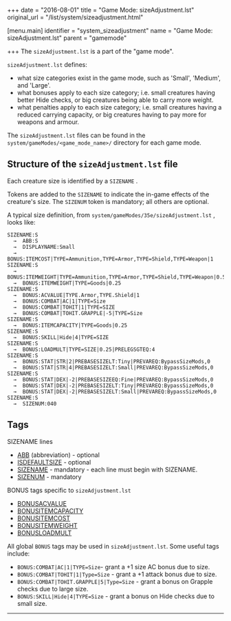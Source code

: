 +++
date = "2016-08-01"
title = "Game Mode: sizeAdjustment.lst"
original_url = "/list/system/sizeadjustment.html"

[menu.main]
    identifier = "system_sizeadjustment"
    name = "Game Mode: sizeAdjustment.lst"
    parent = "gamemode"
    
+++
The `sizeAdjustment.lst` is a part of the "game mode".

`sizeAdjustment.lst` defines:

-   what size categories exist in the game mode, such as 'Small',
    'Medium', and 'Large'.
-   what bonuses apply to each size category; i.e. small creatures
    having better Hide checks, or big creatures being able to carry
    more weight.
-   what penalties apply to each size category; i.e. small creatures
    having a reduced carrying capacity, or big creatures having to pay
    more for weapons and armour.

The `sizeAdjustment.lst` files can be found in the
`system/gameModes/<game_mode_name>/` directory for each game mode.

Structure of the `sizeAdjustment.lst` file
------------------------------------------

Each creature size is identified by a `SIZENAME` .

Tokens are added to the `SIZENAME` to indicate the in-game effects of
the creature's size. The `SIZENUM` token is mandatory; all others are
optional.

A typical size definition, from
`system/gameModes/35e/sizeAdjustment.lst` , looks like:

    SIZENAME:S
      →  ABB:S
      →  DISPLAYNAME:Small
      →  BONUS:ITEMCOST|TYPE=Ammunition,TYPE=Armor,TYPE=Shield,TYPE=Weapon|1
    SIZENAME:S
      →  BONUS:ITEMWEIGHT|TYPE=Ammunition,TYPE=Armor,TYPE=Shield,TYPE=Weapon|0.5
      →  BONUS:ITEMWEIGHT|TYPE=Goods|0.25
    SIZENAME:S
      →  BONUS:ACVALUE|TYPE.Armor,TYPE.Shield|1
      →  BONUS:COMBAT|AC|1|TYPE=Size
      →  BONUS:COMBAT|TOHIT|1|TYPE=SIZE
      →  BONUS:COMBAT|TOHIT.GRAPPLE|-5|TYPE=Size
    SIZENAME:S
      →  BONUS:ITEMCAPACITY|TYPE=Goods|0.25
    SIZENAME:S
      →  BONUS:SKILL|Hide|4|TYPE=SIZE
    SIZENAME:S
      →  BONUS:LOADMULT|TYPE=SIZE|0.25|PRELEGSGTEQ:4
    SIZENAME:S
      →  BONUS:STAT|STR|2|PREBASESIZELT:Tiny|PREVAREQ:BypassSizeMods,0
      →  BONUS:STAT|STR|4|PREBASESIZELT:Small|PREVAREQ:BypassSizeMods,0
    SIZENAME:S
      →  BONUS:STAT|DEX|-2|PREBASESIZEEQ:Fine|PREVAREQ:BypassSizeMods,0
      →  BONUS:STAT|DEX|-2|PREBASESIZELT:Tiny|PREVAREQ:BypassSizeMods,0
      →  BONUS:STAT|DEX|-2|PREBASESIZELT:Small|PREVAREQ:BypassSizeMods,0
    SIZENAME:S
      →  SIZENUM:040

Tags
----

SIZENAME lines

-   [ABB](#abb) (abbreviation) - optional
-   [ISDEFAULTSIZE](#isdefaultsize) - optional
-   [SIZENAME](#sizename) - mandatory - each line must begin
    with SIZENAME.
-   [SIZENUM](#sizenum) - mandatory

BONUS tags specific to `sizeAdjustment.lst`

-   [BONUSACVALUE](#bonusacvalue)
-   [BONUSITEMCAPACITY](#bonusitemcapacity)
-   [BONUSITEMCOST](#bonusitemcost)
-   [BONUSITEMWEIGHT](#bonusitemweight)
-   [BONUSLOADMULT](#bonusloadmult)

All global `BONUS` tags may be used in `sizeAdjustment.lst`. Some useful
tags include:

-   `BONUS:COMBAT|AC|1|TYPE=Size`- grant a +1 size AC bonus due to size.
-   `BONUS:COMBAT|TOHIT|1|Type=Size` - grant a +1 attack bonus due
    to size.
-   `BONUS:COMBAT|TOHIT.GRAPPLE|5|Type=Size` - grant a bonus on Grapple
    checks due to large size.
-   `BONUS:SKILL|Hide|4|TYPE=Size` - grant a bonus on Hide checks due to
    small size.

------------------------------------------------------------------------

